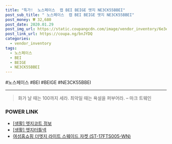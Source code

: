 ```yaml
--- 
title: "특가!  노스페이스  캡 BEI BEIGE 엣지 NE3CK55BBEI" 
post_sub_title: " 노스페이스  캡 BEI BEIGE 엣지 NE3CK55BBEI" 
post_money: ₩ 32,680 
post_date: 2020.01.29 
post_img_url: https://static.coupangcdn.com/image/vendor_inventory/6e3e/d5b9df86434ab21735eee7f3977642418276f0f78dfc4ff00ea5a1dafdff.jpg 
post_link_url: https://coupa.ng/bnJYDQ 
categories: 
  - vendor_inventory 
tags: 
  - 노스페이스 
  - BEI 
  - BEIGE 
  - NE3CK55BBEI 
--- 
```

  #노스페이스 #BEI #BEIGE #NE3CK55BBEI 
<hr> 

> 화가 날 때는 100까지 세라. 최악일 때는 욕설을 퍼부어라. – 마크 트웨인 


### POWER LINK

* <a href="https://blog.naver.com/sakai111/221763573832" target="_blank"> [생활] 엣지코트 정보 </a>
* <a href="https://blog.naver.com/fasyy4321/221759185202" target="_blank"> [생활] 엣지터틀넥  </a>
* <a href="https://blog.naver.com/sakai111/221784342986" target="_blank">여성홈쇼핑 더엣지 라이트 스웨이드 자켓 (ST-17FTS005-WN)</a>
